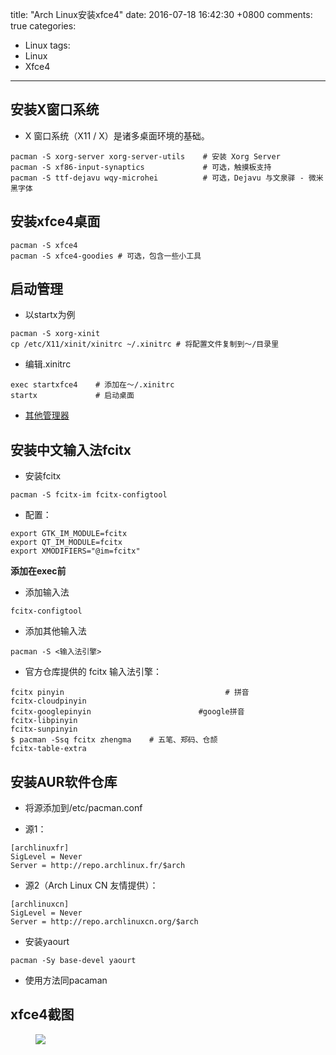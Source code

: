 title:  "Arch Linux安装xfce4"
date:   2016-07-18 16:42:30 +0800
comments: true
categories:
- Linux
tags:
- Linux
- Xfce4

---


<!-- more -->


## 安装X窗口系统

* X 窗口系统（X11 / X）是诸多桌面环境的基础。
```
pacman -S xorg-server xorg-server-utils    # 安装 Xorg Server
pacman -S xf86-input-synaptics             # 可选，触摸板支持
pacman -S ttf-dejavu wqy-microhei          # 可选，Dejavu 与文泉驿 - 微米黑字体
```

## 安装xfce4桌面
```
pacman -S xfce4
pacman -S xfce4-goodies # 可选，包含一些小工具
```

## 启动管理
* 以startx为例
```
pacman -S xorg-xinit
cp /etc/X11/xinit/xinitrc ~/.xinitrc # 将配置文件复制到～/目录里
```
* 编辑.xinitrc
```
exec startxfce4    # 添加在～/.xinitrc
startx             # 启动桌面
```

* [其他管理器](https://wiki.archlinux.org/index.php/Window_manager)

## 安装中文输入法fcitx
* 安装fcitx
```
pacman -S fcitx-im fcitx-configtool
```

* 配置：
```
export GTK_IM_MODULE=fcitx
export QT_IM_MODULE=fcitx
export XMODIFIERS="@im=fcitx"
```

**添加在exec前**

* 添加输入法
```
fcitx-configtool
```

* 添加其他输入法
```
pacman -S <输入法引擎>
```

* 官方仓库提供的 fcitx 输入法引擎：
```
fcitx pinyin                                    # 拼音
fcitx-cloudpinyin
fcitx-googlepinyin                        #google拼音
fcitx-libpinyin
fcitx-sunpinyin
$ pacman -Ssq fcitx zhengma    # 五笔、郑码、仓颉
fcitx-table-extra
```

## 安装AUR软件仓库

* 将源添加到/etc/pacman.conf

 * 源1：
```
[archlinuxfr]
SigLevel = Never
Server = http://repo.archlinux.fr/$arch
```

  *  源2（Arch Linux CN 友情提供）：
```
[archlinuxcn]
SigLevel = Never
Server = http://repo.archlinuxcn.org/$arch
```

* 安装yaourt
```
pacman -Sy base-devel yaourt
```

* 使用方法同pacaman

## xfce4截图
<figure>
	<a href="http://ogdmnptnx.bkt.clouddn.com/xfce4-desktop.png"><img src="http://ogdmnptnx.bkt.clouddn.com/xfce4-desktop.png"></a>
</figure>
